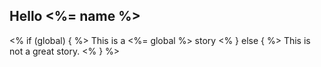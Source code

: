 ## Hello <%= name %>

<% if (global) { %>
  This is a <%= global %> story
<% } else { %>
  This is not a great story.
<% } %>